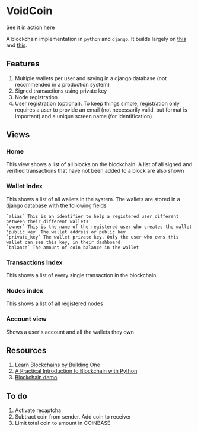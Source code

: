 # VoidCoin

See it in action [here](http://parousia.pythonanywhere.com/)

A blockchain implementation in `python` and `django`. It builds largely on
[this]((https://hackernoon.com/learn-blockchains-by-building-one-117428612f46))
and [this](http://adilmoujahid.com/posts/2018/03/intro-blockchain-bitcoin-python/).

## Features

1. Multiple wallets per user and saving in a django database (not recommended in a production system)
1. Signed transactions using private key
1. Node registration
1. User registration (optional). To keep things simple, registration only requires a user to provide an email
(not necessarily valid, but format is important) and a unique screen name (for identification)

## Views

### Home

This view shows a list of all blocks on the blockchain. A list of all signed and verified transactions that have not been added to a block are also shown

### Wallet Index

This shows a list of all wallets in the system. The wallets are stored in a django database with the following fields

    `alias` This is an identifier to help a registered user different between their different wallets
    `owner` This is the name of the registered user who creates the wallet
    'public_key` The wallet address or public key
    `private_key` The wallet private key. Only the user who owns this wallet can see this key, in their dashboard
    `balance` The amount of coin balance in the wallet

### Transactions Index

This shows a list of every single transaction in the blockchain

### Nodes index

This shows a list of all registered nodes

### Account view

Shows a user's account and all the wallets they own

## Resources
1. [Learn Blockchains by Building One](https://hackernoon.com/learn-blockchains-by-building-one-117428612f46)
1. [A Practical Introduction to Blockchain with Python](http://adilmoujahid.com/posts/2018/03/intro-blockchain-bitcoin-python/)
1. [Blockchain demo](https://anders.com/blockchain/)

## To do

1. Activate recaptcha
1. Subtract coin from sender. Add coin to receiver
1. Limit total coin to amount in COINBASE

